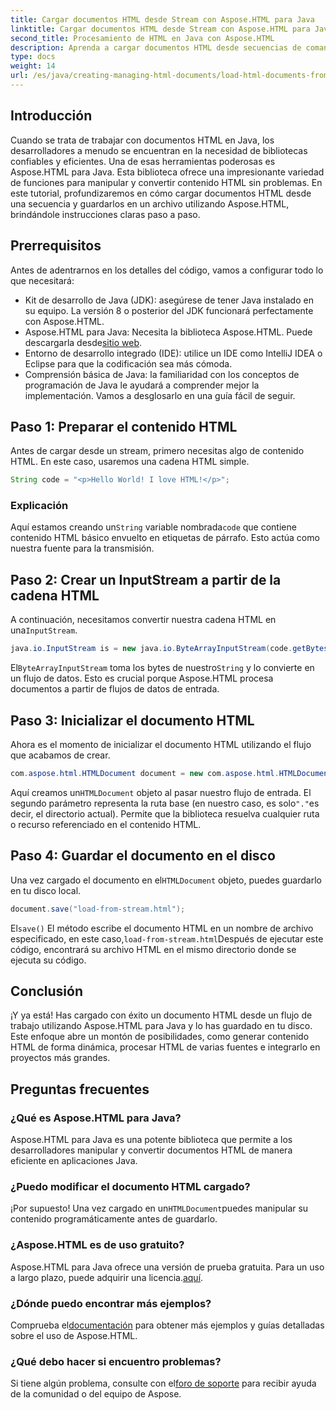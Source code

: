 ```yaml
---
title: Cargar documentos HTML desde Stream con Aspose.HTML para Java
linktitle: Cargar documentos HTML desde Stream con Aspose.HTML para Java
second_title: Procesamiento de HTML en Java con Aspose.HTML
description: Aprenda a cargar documentos HTML desde secuencias de comandos con Aspose.HTML para Java. Esta guía ofrece un tutorial paso a paso para manipular HTML sin problemas.
type: docs
weight: 14
url: /es/java/creating-managing-html-documents/load-html-documents-from-stream/
---
```

## Introducción
Cuando se trata de trabajar con documentos HTML en Java, los desarrolladores a menudo se encuentran en la necesidad de bibliotecas confiables y eficientes. Una de esas herramientas poderosas es Aspose.HTML para Java. Esta biblioteca ofrece una impresionante variedad de funciones para manipular y convertir contenido HTML sin problemas. En este tutorial, profundizaremos en cómo cargar documentos HTML desde una secuencia y guardarlos en un archivo utilizando Aspose.HTML, brindándole instrucciones claras paso a paso.
## Prerrequisitos
Antes de adentrarnos en los detalles del código, vamos a configurar todo lo que necesitará:
- Kit de desarrollo de Java (JDK): asegúrese de tener Java instalado en su equipo. La versión 8 o posterior del JDK funcionará perfectamente con Aspose.HTML.
-  Aspose.HTML para Java: Necesita la biblioteca Aspose.HTML. Puede descargarla desde[sitio web](https://releases.aspose.com/html/java/).
- Entorno de desarrollo integrado (IDE): utilice un IDE como IntelliJ IDEA o Eclipse para que la codificación sea más cómoda. 
- Comprensión básica de Java: la familiaridad con los conceptos de programación de Java le ayudará a comprender mejor la implementación.
Vamos a desglosarlo en una guía fácil de seguir.
## Paso 1: Preparar el contenido HTML
Antes de cargar desde un stream, primero necesitas algo de contenido HTML. En este caso, usaremos una cadena HTML simple.
```java
String code = "<p>Hello World! I love HTML!</p>";
```
### Explicación
 Aquí estamos creando un`String` variable nombrada`code` que contiene contenido HTML básico envuelto en etiquetas de párrafo. Esto actúa como nuestra fuente para la transmisión.
## Paso 2: Crear un InputStream a partir de la cadena HTML
 A continuación, necesitamos convertir nuestra cadena HTML en una`InputStream`.
```java
java.io.InputStream is = new java.io.ByteArrayInputStream(code.getBytes());
```

 El`ByteArrayInputStream` toma los bytes de nuestro`String` y lo convierte en un flujo de datos. Esto es crucial porque Aspose.HTML procesa documentos a partir de flujos de datos de entrada.
## Paso 3: Inicializar el documento HTML
Ahora es el momento de inicializar el documento HTML utilizando el flujo que acabamos de crear.
```java
com.aspose.html.HTMLDocument document = new com.aspose.html.HTMLDocument(is, ".");
```

 Aquí creamos un`HTMLDocument` objeto al pasar nuestro flujo de entrada. El segundo parámetro representa la ruta base (en nuestro caso, es solo`"."`es decir, el directorio actual). Permite que la biblioteca resuelva cualquier ruta o recurso referenciado en el contenido HTML.
## Paso 4: Guardar el documento en el disco
 Una vez cargado el documento en el`HTMLDocument` objeto, puedes guardarlo en tu disco local.
```java
document.save("load-from-stream.html");
```

 El`save()` El método escribe el documento HTML en un nombre de archivo especificado, en este caso,`load-from-stream.html`Después de ejecutar este código, encontrará su archivo HTML en el mismo directorio donde se ejecuta su código.
## Conclusión
¡Y ya está! Has cargado con éxito un documento HTML desde un flujo de trabajo utilizando Aspose.HTML para Java y lo has guardado en tu disco. Este enfoque abre un montón de posibilidades, como generar contenido HTML de forma dinámica, procesar HTML de varias fuentes e integrarlo en proyectos más grandes.

## Preguntas frecuentes
### ¿Qué es Aspose.HTML para Java?
Aspose.HTML para Java es una potente biblioteca que permite a los desarrolladores manipular y convertir documentos HTML de manera eficiente en aplicaciones Java.
### ¿Puedo modificar el documento HTML cargado?
 ¡Por supuesto! Una vez cargado en un`HTMLDocument`puedes manipular su contenido programáticamente antes de guardarlo.
### ¿Aspose.HTML es de uso gratuito?
 Aspose.HTML para Java ofrece una versión de prueba gratuita. Para un uso a largo plazo, puede adquirir una licencia.[aquí](https://purchase.aspose.com/buy).
### ¿Dónde puedo encontrar más ejemplos?
 Comprueba el[documentación](https://reference.aspose.com/html/java/) para obtener más ejemplos y guías detalladas sobre el uso de Aspose.HTML.
### ¿Qué debo hacer si encuentro problemas?
 Si tiene algún problema, consulte con el[foro de soporte](https://forum.aspose.com/c/html/29) para recibir ayuda de la comunidad o del equipo de Aspose.